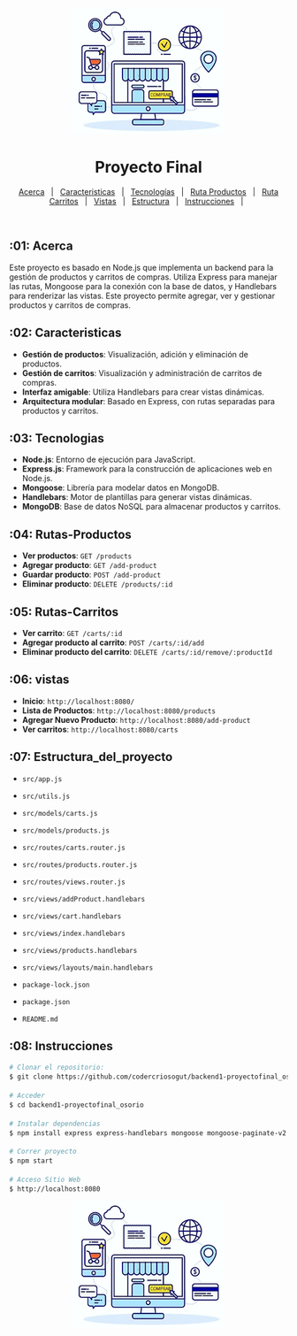 <div align="center" id="top"> 
  <img src="./logo.png" alt="logo" />
</div>
<h1 align="center">Proyecto Final</h1>
<p align="center">
  <a href="#01-acerca">Acerca</a> &#xa0; | &#xa0; 
  <a href="#02-caracteristicas">Caracteristicas</a> &#xa0; | &#xa0;
  <a href="#03-tecnologias">Tecnologías</a> &#xa0; | &#xa0;
  <a href="#04-rutas-productos">Ruta Productos</a> &#xa0; | &#xa0;
  <a href="#05-rutas-carritos">Ruta Carritos</a> &#xa0; | &#xa0;
  <a href="#06-vistas">Vistas</a> &#xa0; | &#xa0;
  <a href="#07-estructura_del_proyecto">Estructura</a> &#xa0; | &#xa0;
  <a href="#08-instrucciones">Instrucciones</a> &#xa0; | &#xa0;
</p>

<br>

## :01: Acerca ##
Este proyecto es basado en Node.js que implementa un backend para la gestión de productos y carritos de compras. Utiliza Express para manejar las rutas, Mongoose para la conexión con la base de datos, y Handlebars para renderizar las vistas. Este proyecto permite agregar, ver y gestionar productos y carritos de compras.


## :02: Caracteristicas ##
- **Gestión de productos**: Visualización, adición y eliminación de productos.
- **Gestión de carritos**: Visualización y administración de carritos de compras.
- **Interfaz amigable**: Utiliza Handlebars para crear vistas dinámicas.
- **Arquitectura modular**: Basado en Express, con rutas separadas para productos y carritos.


## :03: Tecnologias ##
- **Node.js**: Entorno de ejecución para JavaScript.
- **Express.js**: Framework para la construcción de aplicaciones web en Node.js.
- **Mongoose**: Librería para modelar datos en MongoDB.
- **Handlebars**: Motor de plantillas para generar vistas dinámicas.
- **MongoDB**: Base de datos NoSQL para almacenar productos y carritos.


## :04: Rutas-Productos ##
- **Ver productos**: `GET /products`
- **Agregar producto**: `GET /add-product`
- **Guardar producto**: `POST /add-product`
- **Eliminar producto**: `DELETE /products/:id`

## :05: Rutas-Carritos
- **Ver carrito**: `GET /carts/:id`
- **Agregar producto al carrito**: `POST /carts/:id/add`
- **Eliminar producto del carrito**: `DELETE /carts/:id/remove/:productId`

## :06: vistas
- **Inicio**: `http://localhost:8080/`
- **Lista de Productos**: `http://localhost:8080/products`
- **Agregar Nuevo Producto**: `http://localhost:8080/add-product`
- **Ver carritos**: `http://localhost:8080/carts`

## :07: Estructura_del_proyecto
- `src/app.js`
- `src/utils.js`

- `src/models/carts.js`
- `src/models/products.js`

- `src/routes/carts.router.js`
- `src/routes/products.router.js`
- `src/routes/views.router.js`

- `src/views/addProduct.handlebars`
- `src/views/cart.handlebars`
- `src/views/index.handlebars`
- `src/views/products.handlebars`

- `src/views/layouts/main.handlebars`

- `package-lock.json`
- `package.json`
- `README.md`


## :08: Instrucciones ##


```bash
# Clonar el repositorio:
$ git clone https://github.com/codercriosogut/backend1-proyectofinal_osorio.git

# Acceder
$ cd backend1-proyectofinal_osorio

# Instalar dependencias
$ npm install express express-handlebars mongoose mongoose-paginate-v2

# Correr proyecto
$ npm start

# Acceso Sitio Web
$ http://localhost:8080
```
<div align="center" id="top"> 
  <img src="./logo.png" alt="logo" />
</div>